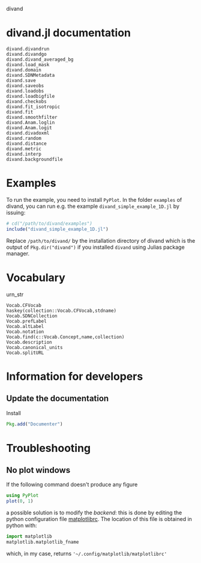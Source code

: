 
divand


# divand.jl documentation



```@docs
divand.divandrun
divand.divandgo
divand.divand_averaged_bg
divand.load_mask
divand.domain
divand.SDNMetadata
divand.save
divand.saveobs
divand.loadobs
divand.loadbigfile
divand.checkobs
divand.fit_isotropic
divand.fit
divand.smoothfilter
divand.Anam.loglin
divand.Anam.logit
divand.divadoxml
divand.random
divand.distance
divand.metric
divand.interp
divand.backgroundfile
```

# Examples

To run the example, you need to install `PyPlot`.
In the folder `examples` of divand, you can run e.g. the example `divand_simple_example_1D.jl` by issuing:

```julia
# cd("/path/to/divand/examples")
include("divand_simple_example_1D.jl")
```

Replace `/path/to/divand/` by the installation directory of divand which is the output of `Pkg.dir("divand")` if you installed `divand` using Julias package manager.


# Vocabulary

urn_str


```@docs
Vocab.CFVocab
haskey(collection::Vocab.CFVocab,stdname)
Vocab.SDNCollection
Vocab.prefLabel
Vocab.altLabel
Vocab.notation
Vocab.find(c::Vocab.Concept,name,collection)
Vocab.description
Vocab.canonical_units
Vocab.splitURL
```

# Information for developers

## Update the documentation

Install

```julia
Pkg.add("Documenter")
```

# Troubleshooting

## No plot windows

If the following command doesn't produce any figure
```julia
using PyPlot
plot(0, 1)
```
a possible solution is to modify the *backend*: this is done by editing the python configuration file
[matplotlibrc](http://matplotlib.org/users/customizing.html#the-matplotlibrc-file). The location of this file is obtained in python with:

```python
import matplotlib
matplotlib.matplotlib_fname
```
which, in my case, returns
```'~/.config/matplotlib/matplotlibrc'```
